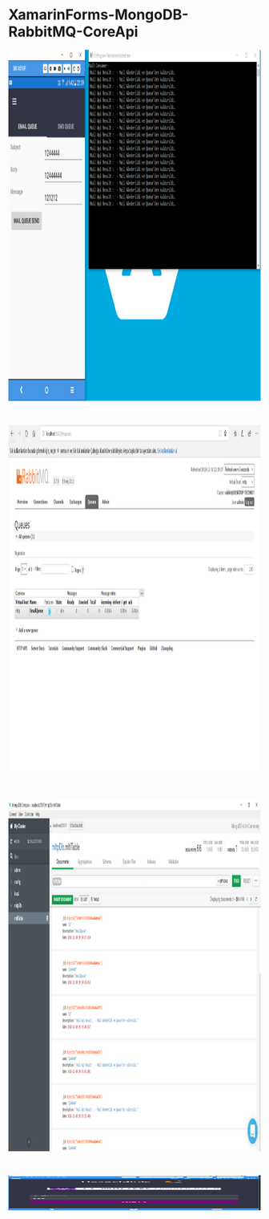 # XamarinForms-MongoDB-RabbitMQ-CoreApi
<p align="center">
  <img width="900" height="700" src="https://github.com/serifaydin/XamarinForms-MongoDB-RabbitMQ-CoreApi/blob/master/images/1.PNG">
</p>
<br/>
<p align="center">
  <img width="900" height="700" src="https://github.com/serifaydin/XamarinForms-MongoDB-RabbitMQ-CoreApi/blob/master/images/2.PNG">
</p>
<br/>
<p align="center">
  <img width="900" height="700" src="https://github.com/serifaydin/XamarinForms-MongoDB-RabbitMQ-CoreApi/blob/master/images/3.PNG">
</p>
<br/>
<p align="center">
  <img width="900" height="70" src="https://github.com/serifaydin/XamarinForms-MongoDB-RabbitMQ-CoreApi/blob/master/images/4.PNG">
</p>
<br/>